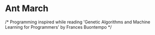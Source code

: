 # Ant March

/*
Programming inspired while reading 'Genetic Algorithms and Machine Learning for Programmers' by Frances Buontempo
*/
